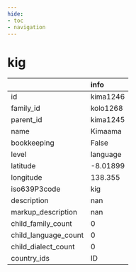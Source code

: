 ```yaml
---
hide:
- toc
- navigation
---
```

# kig
|                      | info     |
|:---------------------|:---------|
| id                   | kima1246 |
| family_id            | kolo1268 |
| parent_id            | kima1245 |
| name                 | Kimaama  |
| bookkeeping          | False    |
| level                | language |
| latitude             | -8.01899 |
| longitude            | 138.355  |
| iso639P3code         | kig      |
| description          | nan      |
| markup_description   | nan      |
| child_family_count   | 0        |
| child_language_count | 0        |
| child_dialect_count  | 0        |
| country_ids          | ID       |
